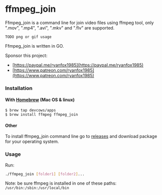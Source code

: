 # ffmpeg_join

Ffmpeg_join is a command line for join video files using ffmpeg tool, only ".mov", ".mp4", ".avi", ".mkv" and ".flv" are supported.

`TODO png or gif usage`

Ffmpeg_join is written in GO.

Sponsor this project:
- [https://paypal.me/ryanfox1985](https://paypal.me/ryanfox1985)
- [https://www.patreon.com/ryanfox1985](https://www.patreon.com/ryanfox1985)

### Installation

#### With [Homebrew](http://brew.sh) (Mac OS & linux)
```
$ brew tap devcows/apps
$ brew install ffmpeg ffmpeg_join
```

#### Other

To install ffmpeg_join command line go to [releases](https://github.com/ryanfox1985/ffmpeg_join/releases) and download package for your operating system.

### Usage

Run:

```bash
./ffmpeg_join [folder1] [folder2]...
```

Note: be sure ffmpeg is installed in one of these paths: `/usr/bin:/sbin:/usr/local/bin`